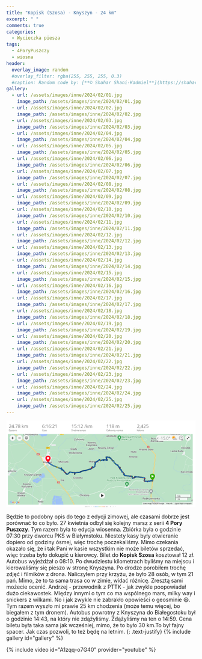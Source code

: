 ```yaml
---
title: "Kopisk (Szosa) - Knyszyn - 24 km"
excerpt: " "
comments: true
categories:
  - Wycieczka piesza
tags:
  - 4PoryPuszczy
  - wiosna
header:
  overlay_image: random
  #overlay_filter: rgba(255, 255, 255, 0.3)
  #caption: Random code by: [**© Shahar Shani-Kadmiel**](https://shaharkadmiel.github.io)"
gallery:
  - url: /assets/images/inne/2024/02/01.jpg
    image_path: /assets/images/inne/2024/02/01.jpg
  - url: /assets/images/inne/2024/02/02.jpg
    image_path: /assets/images/inne/2024/02/02.jpg
  - url: /assets/images/inne/2024/02/03.jpg
    image_path: /assets/images/inne/2024/02/03.jpg
  - url: /assets/images/inne/2024/02/04.jpg
    image_path: /assets/images/inne/2024/02/04.jpg
  - url: /assets/images/inne/2024/02/05.jpg
    image_path: /assets/images/inne/2024/02/05.jpg
  - url: /assets/images/inne/2024/02/06.jpg
    image_path: /assets/images/inne/2024/02/06.jpg
  - url: /assets/images/inne/2024/02/07.jpg
    image_path: /assets/images/inne/2024/02/07.jpg
  - url: /assets/images/inne/2024/02/08.jpg
    image_path: /assets/images/inne/2024/02/08.jpg
  - url: /assets/images/inne/2024/02/09.jpg
    image_path: /assets/images/inne/2024/02/09.jpg
  - url: /assets/images/inne/2024/02/10.jpg
    image_path: /assets/images/inne/2024/02/10.jpg
  - url: /assets/images/inne/2024/02/11.jpg
    image_path: /assets/images/inne/2024/02/11.jpg
  - url: /assets/images/inne/2024/02/12.jpg
    image_path: /assets/images/inne/2024/02/12.jpg
  - url: /assets/images/inne/2024/02/13.jpg
    image_path: /assets/images/inne/2024/02/13.jpg
  - url: /assets/images/inne/2024/02/14.jpg
    image_path: /assets/images/inne/2024/02/14.jpg
  - url: /assets/images/inne/2024/02/15.jpg
    image_path: /assets/images/inne/2024/02/15.jpg
  - url: /assets/images/inne/2024/02/16.jpg
    image_path: /assets/images/inne/2024/02/16.jpg
  - url: /assets/images/inne/2024/02/17.jpg
    image_path: /assets/images/inne/2024/02/17.jpg
  - url: /assets/images/inne/2024/02/18.jpg
    image_path: /assets/images/inne/2024/02/18.jpg
  - url: /assets/images/inne/2024/02/19.jpg
    image_path: /assets/images/inne/2024/02/19.jpg
  - url: /assets/images/inne/2024/02/20.jpg
    image_path: /assets/images/inne/2024/02/20.jpg
  - url: /assets/images/inne/2024/02/21.jpg
    image_path: /assets/images/inne/2024/02/21.jpg
  - url: /assets/images/inne/2024/02/22.jpg
    image_path: /assets/images/inne/2024/02/22.jpg
  - url: /assets/images/inne/2024/02/23.jpg
    image_path: /assets/images/inne/2024/02/23.jpg
  - url: /assets/images/inne/2024/02/24.jpg
    image_path: /assets/images/inne/2024/02/24.jpg
  - url: /assets/images/inne/2024/02/25.jpg
    image_path: /assets/images/inne/2024/02/25.jpg
---
```

[![mapka](/assets/images/inne/2024/02/mapka.png)](https://connect.garmin.com/modern/activity/15101324716)

Będzie to podobny opis do tego z edycji zimowej, ale czasami dobrze jest porównać to co było. 27 kwietnia odbył się kolejny marsz z serii **4 Pory Puszczy**. Tym razem była to edycja wiosenna. Zbiórka była o godzinie 07:30 przy dworcu PKS w Białymstoku. Niestety kasy były otwieranie dopiero od godziny ósmej, więc trochę poczekaliśmy. Mimo czekania okazało się, że i tak Pani w kasie wszystkim nie może biletów sprzedać, więc trzeba było dokupić u kierowcy. Bilet do **Kopisk Szosa** kosztował 12 zł. Autobus wyjeżdżał o 08:10. Po dwudziestu kilometrach byliśmy na miejscu i kierowaliśmy się pieszo w stronę Knyszyna. Po drodze porobiłem trochę zdjęć i filmików z drona. Naliczyłem przy krzyżu, że było 28 osób, w tym 21 pań. Mimo, że to ta sama trasa co w zimie, widać różnicę. Zresztą sami możecie ocenić. Andrzej - przewodnik z PTTK - jak zwykle poopowiadał dużo ciekawostek. Między innymi o tym co ma wspólnego mars, milky way i snickers z wilkami. No i jak zwykle nie zabrakło opowieści o geosminie :smiley:. Tym razem wyszło mi prawie 25 km chodzenia (może temu więcej, bo biegałem z tym dronem). Autobus powrotny z Knyszyna do Białegostoku był o godzinie 14:43, na który nie zdążyliśmy. Zdążyliśmy na ten o 14:59. Cena biletu była taka sama jak wcześniej, mimo, że to było 30 km.To był fajny spacer. Jak czas pozwoli, to też będę na letnim.
{: .text-justify}
{% include gallery id="gallery" %}

{% include video id="A1zqq-o7G40" provider="youtube" %}
